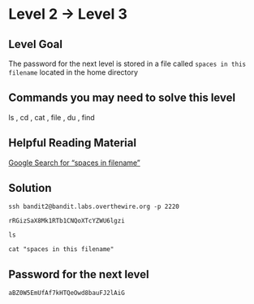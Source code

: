 # Level 2 → Level 3

## Level Goal
The password for the next level is stored in a file called `spaces in this filename` located in the home directory

## Commands you may need to solve this level
ls , cd , cat , file , du , find

## Helpful Reading Material
[Google Search for “spaces in filename”](https://www.google.com/search?q=spaces+in+filename)<br />


## Solution
```
ssh bandit2@bandit.labs.overthewire.org -p 2220
```
```
rRGizSaX8Mk1RTb1CNQoXTcYZWU6lgzi
```
```
ls
```
```
cat "spaces in this filename"
```

## Password for the next level
```
aBZ0W5EmUfAf7kHTQeOwd8bauFJ2lAiG
```

